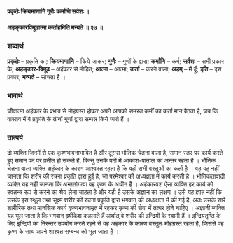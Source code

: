 #### प्रकृतेः क्रियमाणानि गुणैः कर्माणि सर्वशः ।
#### अहङ्कारविमूढात्मा कर्ताहमिति मन्यते ॥ २७ ॥

### शब्दार्थ

**प्रकृतेः** – प्रकृति का; **क्रियमाणानि** – किये  जाकर; **गुणैः** – गुणों के द्वारा; **कर्माणि** – कर्म; **सर्वशः** – सभी प्रकार  के; **अहङ्कार-विमूढ** – अहंकार से मोहित; **आत्मा** – आत्मा; **कर्ता** – करने वाला; **अहम्** – मैं हूँ; **इति** – इस प्रकार; **मन्यते** – सोचता है ।

### भावार्थ

जीवात्मा अहंकार के प्रभाव से मोहग्रस्त होकर अपने आपको समस्त कर्मों का कर्ता मान बैठता है, जब कि वास्तव में वे प्रकृति के तीनों गुणों द्वारा सम्पन्न किये जाते हैं ।

### तात्पर्य

दो व्यक्ति जिनमें से एक कृष्णभावनाभावित है और दूसरा भौतिक चेतना वाला है, समान स्तर पर कार्य करते हुए समान पद पर प्रतीत हो सकते हैं, किन्तु उनके पदों में आकाश-पाताल का अन्तर रहता है । भौतिक चेतना वाला व्यक्ति अहंकार के कारण आश्वस्त रहता है कि वही सभी वस्तुओं का कर्ता है । वह यह नहीं जानता कि शरीर की रचना प्रकृति द्वारा हुई है, जो परमेश्वर की अध्यक्षता में कार्य करती है । भौतिकतावादी व्यक्ति यह नहीं जानता कि अन्ततोगत्वा वह कृष्ण के अधीन है । अहंकारवश ऐसा व्यक्ति हर कार्य को स्वतन्त्र रूप से करने का श्रेय लेना चाहता है और यही है उसके अज्ञान का लक्षण । उसे यह ज्ञात नहीं कि उसके इस स्थूल तथा सूक्ष्म शरीर की रचना प्रकृति द्वारा भगवान् की अध्यक्षता में की गई है, अतः उसके सारे शारीरिक तथा मानसिक कार्य कृष्णभावनामृत में रहकर कृष्ण की सेवा में तत्पर होने चाहिए । अज्ञानी व्यक्ति यह भूल जाता है कि भगवान् हृषीकेश कहलाते हैं अर्थात् वे शरीर की इन्द्रियों के स्वामी हैं । इन्द्रियतृप्ति के लिए इन्द्रियों का निरन्तर उपयोग करते रहने से वह अहंकार के कारण वस्तुतः मोहग्रस्त रहता है, जिससे वह कृष्ण के साथ अपने शाश्वत सम्बन्ध को भूल जाता है ।